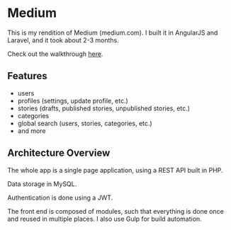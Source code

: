 # Medium

This is my rendition of Medium (medium.com). I built it in AngularJS and Laravel, and it took about 2-3 months.

Check out the walkthrough [here](https://youtu.be/YI9ojL-MrtQ).

## Features
- users
- profiles (settings, update profile, etc.)
- stories (drafts, published stories, unpublished stories, etc.)
- categories 
- global search (users, stories, categories, etc.)
- and more

## Architecture Overview

The whole app is a single page application, using a REST API built in PHP.

Data storage in MySQL.

Authentication is done using a JWT.

The front end is composed of modules, such that everything is done once and reused in multiple places. I also use Gulp for build automation.
